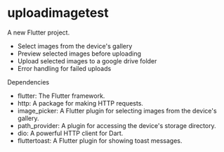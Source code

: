 # uploadimagetest
A new Flutter project.
- Select images from the device's gallery
- Preview selected images before uploading
- Upload selected images to a google drive folder
- Error handling for failed uploads

Dependencies
- flutter: The Flutter framework.
- http: A package for making HTTP requests.
- image_picker: A Flutter plugin for selecting images from the device's gallery.
- path_provider: A plugin for accessing the device's storage directory.
- dio: A powerful HTTP client for Dart.
- fluttertoast: A Flutter plugin for showing toast messages.
